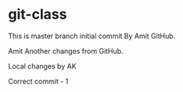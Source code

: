# git-class
This is master branch initial commit By Amit GitHub.

Amit
Another changes from GitHub.

Local changes by AK

Correct commit - 1
